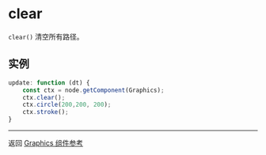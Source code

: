 # clear

`clear()` 清空所有路径。

## 实例

```ts
update: function (dt) {
    const ctx = node.getComponent(Graphics);
    ctx.clear();
    ctx.circle(200,200, 200);
    ctx.stroke();
}

```

<hr>

返回 [Graphics 组件参考](../graphics.md)
